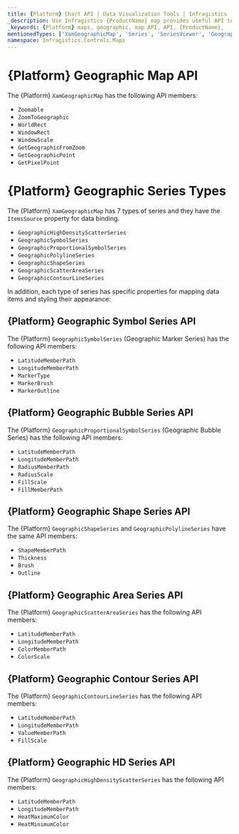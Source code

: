```yaml
---
title: {Platform} Chart API | Data Visualization Tools | Infragistics
_description: Use Infragistics {ProductName} map provides useful API to configure and styles map visuals
_keywords: {Platform} maps, geographic, map API, API, {ProductName},
mentionedTypes: ['XamGeographicMap', 'Series', 'SeriesViewer', 'GeographicSymbolSeries', 'GeographicProportionalSymbolSeries', 'GeographicShapeSeries', 'GeographicHighDensityScatterSeries', 'GeographicScatterAreaSeries', 'GeographicContourLineSeries']
namespace: Infragistics.Controls.Maps
---
```


# {Platform} Geographic Map API

The {Platform} `XamGeographicMap` has the following API members:

- `Zoomable`
- `ZoomToGeographic`
- `WorldRect`
- `WindowRect`
- `WindowScale`
- `GetGeographicFromZoom`
- `GetGeographicPoint`
- `GetPixelPoint`

# {Platform} Geographic Series Types

The {Platform} `XamGeographicMap` has 7 types of series and they have the `ItemsSource` property for data binding.

 - `GeographicHighDensityScatterSeries`
 - `GeographicSymbolSeries`
 - `GeographicProportionalSymbolSeries`
 - `GeographicPolylineSeries`
 - `GeographicShapeSeries`
 - `GeographicScatterAreaSeries`
 - `GeographicContourLineSeries`

In addition, each type of series has specific properties for mapping data items and styling their appearance:

## {Platform} Geographic Symbol Series API

The {Platform} `GeographicSymbolSeries` (Geographic Marker Series) has the following API members:

- `LatitudeMemberPath`
- `LongitudeMemberPath`
- `MarkerType`
- `MarkerBrush`
- `MarkerOutline`

## {Platform} Geographic Bubble Series API

The {Platform} `GeographicProportionalSymbolSeries` (Geographic Bubble Series) has the following API members:

- `LatitudeMemberPath`
- `LongitudeMemberPath`
- `RadiusMemberPath`
- `RadiusScale`
- `FillScale`
- `FillMemberPath`

## {Platform} Geographic Shape Series API

The {Platform} `GeographicShapeSeries` and `GeographicPolylineSeries` have the same API members:

- `ShapeMemberPath`
- `Thickness`
- `Brush`
- `Outline`

## {Platform} Geographic Area Series API


The {Platform} `GeographicScatterAreaSeries` has the following API members:

- `LatitudeMemberPath`
- `LongitudeMemberPath`
- `ColorMemberPath`
- `ColorScale`

## {Platform} Geographic Contour Series API

The {Platform} `GeographicContourLineSeries` has the following API members:

- `LatitudeMemberPath`
- `LongitudeMemberPath`
- `ValueMemberPath`
- `FillScale`

## {Platform} Geographic HD Series API

The {Platform} `GeographicHighDensityScatterSeries` has the following API members:


- `LatitudeMemberPath`
- `LongitudeMemberPath`
- `HeatMaximumColor`
- `HeatMinimumColor`